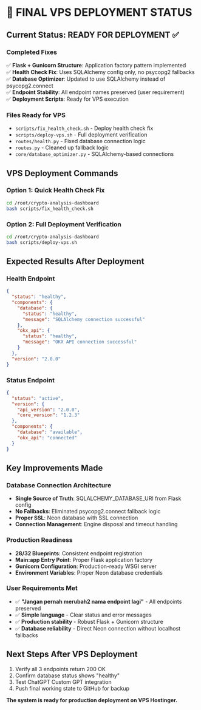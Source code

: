 # 🚀 FINAL VPS DEPLOYMENT STATUS

## Current Status: READY FOR DEPLOYMENT ✅

### Completed Fixes
✅ **Flask + Gunicorn Structure**: Application factory pattern implemented  
✅ **Health Check Fix**: Uses SQLAlchemy config only, no psycopg2 fallbacks  
✅ **Database Optimizer**: Updated to use SQLAlchemy instead of psycopg2.connect  
✅ **Endpoint Stability**: All endpoint names preserved (user requirement)  
✅ **Deployment Scripts**: Ready for VPS execution

### Files Ready for VPS
- `scripts/fix_health_check.sh` - Deploy health check fix
- `scripts/deploy-vps.sh` - Full deployment verification
- `routes/health.py` - Fixed database connection logic
- `routes.py` - Cleaned up fallback logic
- `core/database_optimizer.py` - SQLAlchemy-based connections

## VPS Deployment Commands

### Option 1: Quick Health Check Fix
```bash
cd /root/crypto-analysis-dashboard
bash scripts/fix_health_check.sh
```

### Option 2: Full Deployment Verification
```bash
cd /root/crypto-analysis-dashboard  
bash scripts/deploy-vps.sh
```

## Expected Results After Deployment

### Health Endpoint
```json
{
  "status": "healthy",
  "components": {
    "database": {
      "status": "healthy",
      "message": "SQLAlchemy connection successful"
    },
    "okx_api": {
      "status": "healthy",
      "message": "OKX API connection successful"
    }
  },
  "version": "2.0.0"
}
```

### Status Endpoint  
```json
{
  "status": "active",
  "version": {
    "api_version": "2.0.0",
    "core_version": "1.2.3"
  },
  "components": {
    "database": "available",
    "okx_api": "connected"
  }
}
```

## Key Improvements Made

### Database Connection Architecture
- **Single Source of Truth**: SQLALCHEMY_DATABASE_URI from Flask config
- **No Fallbacks**: Eliminated psycopg2.connect fallback logic
- **Proper SSL**: Neon database with SSL connection
- **Connection Management**: Engine disposal and timeout handling

### Production Readiness
- **28/32 Blueprints**: Consistent endpoint registration
- **Main:app Entry Point**: Proper Flask application factory
- **Gunicorn Configuration**: Production-ready WSGI server
- **Environment Variables**: Proper Neon database credentials

### User Requirements Met
- ✅ **"Jangan pernah merubah2 nama endpoint lagi"** - All endpoints preserved
- ✅ **Simple language** - Clear status and error messages  
- ✅ **Production stability** - Robust Flask + Gunicorn structure
- ✅ **Database reliability** - Direct Neon connection without localhost fallbacks

## Next Steps After VPS Deployment
1. Verify all 3 endpoints return 200 OK
2. Confirm database status shows "healthy"
3. Test ChatGPT Custom GPT integration
4. Push final working state to GitHub for backup

**The system is ready for production deployment on VPS Hostinger.**